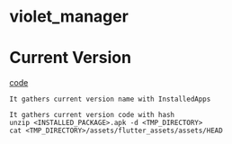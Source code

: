 # violet_manager

# Current Version
[code](https://github.com/TaYaKi71751/violet-manager/blob/3cee952440a17c425c7ac6cbf0333d24b69842f8/lib/util/version.dart#L86C2-L122C1)
```
It gathers current version name with InstalledApps

It gathers current version code with hash
unzip <INSTALLED_PACKAGE>.apk -d <TMP_DIRECTORY>
cat <TMP_DIRECTORY>/assets/flutter_assets/assets/HEAD
```

